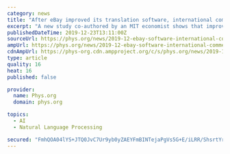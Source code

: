 ```yaml
---
category: news
title: "After eBay improved its translation software, international commerce increased sharply"
excerpt: "A new study co-authored by an MIT economist shows that improved translation software can significantly boost international trade online—a notable case of machine learning having a clear impact on economic activity. The research finds that after eBay ..."
publishedDateTime: 2019-12-23T13:11:00Z
sourceUrl: https://phys.org/news/2019-12-ebay-software-international-commerce-sharply.html
ampUrl: https://phys.org/news/2019-12-ebay-software-international-commerce-sharply.amp
cdnAmpUrl: https://phys-org.cdn.ampproject.org/c/s/phys.org/news/2019-12-ebay-software-international-commerce-sharply.amp
type: article
quality: 16
heat: 16
published: false

provider:
  name: Phys.org
  domain: phys.org

topics:
  - AI
  - Natural Language Processing

secured: "FmhQOA04lYS+JTQ0JvC7Ur9yb0yZAEYFmBINTejaPgVs5G+E/iLRR/ShsrtYr0MF1lgXqVml/ees0lzDhwssVvQt9UhsOmhR4w+ltn+V7BQZtWqF6QVUnb7D6vnV7TsZXo/1LLYMXke5vOug5brLzAcpQyx3pNobVAm1GW2DB+vAjlPXcc9ZZ1HDTSch1vFe2GLKzjB054rm3zmVv7P4o+Gk/p6Yjajb/pCtlRwX285mrEVS2mVAfSif+DA7A/1Gyjz/BB3Py8l7nEekSUAQtaMFE3EYSF2z9dnJe0VsVsY=;9no1z3anUJtz0VJ1OW956w=="
---
```


